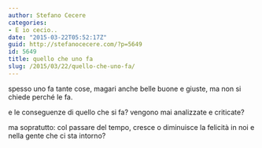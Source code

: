 ```yaml
---
author: Stefano Cecere
categories:
- E io cecio..
date: "2015-03-22T05:52:17Z"
guid: http://stefanocecere.com/?p=5649
id: 5649
title: quello che uno fa
slug: /2015/03/22/quello-che-uno-fa/
---
```


spesso uno fa tante cose, magari anche belle buone e giuste, ma non si chiede perché le fa.

e le conseguenze di quello che si fa? vengono mai analizzate e criticate?

ma sopratutto: col passare del tempo, cresce o diminuisce la felicità in noi e nella gente che ci sta intorno?